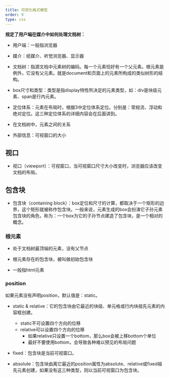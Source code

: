 ```yaml
---
title: 可视化格式模型
order: 9
type: css
---
```

**规定了用户端在媒介中如何处理文档树：**

- 用户端：一般指浏览器

- 媒介：纸媒介、听觉浏览器、显示器

- 文档树：指源文档中元素树的编码。每一个元素恰好有一个父元素。根元素是例外，它没有父元素。就是document和页面上的元素所构成的类似树形的结构。

- box尺寸和类型：类型是指display特性所决定的元素类型，如：div是块级元素、span是行内元素。

- 定位体系：元素在布局时，根据3中定位体系定位。分别是：常规流、浮动和绝对定位。这三种定位体系的详细内容会在后面讲到。

- 在文档树中，元素之间的关系

- 外部信息：可视窗口的大小

## 视口

- 视口（viewport）：可视窗口，当可视窗口尺寸大小改变时，浏览器应该改变文档的布局。

## 包含块

- 包含块（containing block）：box定位和尺寸的计算，都取决于一个矩形的边界，这个矩形就被称作包含块。一般来说，元素生成的box会扮演它子孙元素包含块的角色，称为：一个box为它的子孙节点建造了包含块，是一个相对的概念。

### 根元素

- 处于文档树最顶端的元素，没有父节点

- 根元素存在的包含块，被叫做初始包含块

- 一般指html元素

### position

如果元素没有声明position，默认值是：static。

- static & relative：它的包含块由它最近的块级、单元格或行内块祖先元素的内容框创建。
  - static不可设置四个方向的位移
  - relative可以设置四个方向的位移
    - 如果relative只设置一个bottom，那么box会被上移bottom个单位
    - 最好不要使用bottom，会导致各种难以预见的布局问题

- fixed：包含块是当前可视窗口。

- absolute：包含块由离它最近的position属性为absolute、relative或fixed祖先元素创建，如果没有这三种类型，则以当前可视窗口为包含块。
